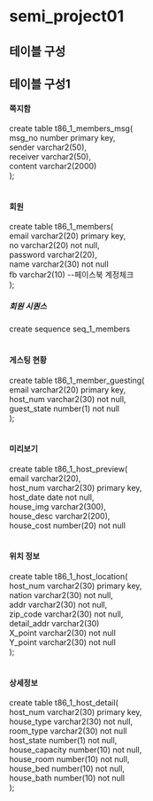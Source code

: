 # semi_project01

<h2>테이블 구성</h2>
<h2>테이블 구성1</h2>

<h4>쪽지함</h4>
create table t86_1_members_msg(<br>
msg_no number primary key,<br>
sender varchar2(50),<br>
receiver varchar2(50),<br>
content varchar2(2000)<br>
);<br>
<br>
<h4>회원</h4>
create table t86_1_members(<br>
email varchar2(20) primary key,<br>
no varchar2(20) not null,<br>
password varchar2(20),<br>
name varchar2(30) not null<br>
fb varchar2(10) --페이스북 계정체크<br>
);<br>
<h5>회원 시퀀스</h5>
create sequence seq_1_members<br>
<br>
<h4>게스팅 현황</h4>
create table t86_1_member_guesting(<br>
email varchar2(20) primary key,<br>
host_num varchar2(30) not null,<br>
guest_state number(1) not null<br>
);<br>
<br>
<h4>미리보기</h4>
create table t86_1_host_preview(<br>
email varchar2(20),<br>
host_num varchar2(30) primary key,<br>
host_date date not null,<br>
house_img varchar2(300),<br>
house_desc varchar2(200),<br>
house_cost number(20) not null<br>
<br>
<h4>위치 정보</h4>
create table t86_1_host_location(<br>
host_num varchar2(30) primary key,<br>
nation varchar2(30) not null,<br>
addr varchar2(30) not null,<br>
zip_code varchar2(30) not null,<br>
detail_addr varchar2(30)<br>
X_point varchar2(30) not null<br>
Y_point varchar2(30) not null<br>
);<br>
<br>
<h4>상세정보</h4>
create table t86_1_host_detail(<br>
host_num varchar2(30) primary key,<br>
house_type varchar2(30) not null,<br>
room_type varchar2(30) not null<br>
host_state number(1) not null,<br>
house_capacity number(10) not null,<br>
house_room number(10) not null,<br>
house_bed number(10) not null,<br>
house_bath number(10) not null<br>
);<br>
<br>
